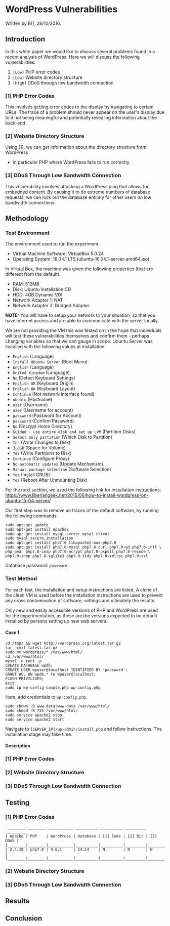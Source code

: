 # WordPress Vulnerabilities

Written by B[], 28/10/2016.

## Introduction

In this white paper we would like to discuss several problems found in a recent
analysis of WordPress. Here we will discuss the following vulnerabilities:

  1. `[Low]` PHP error codes
  2. `[Low]` Website directory structure
  3. `[High]` DDoS through low bandwidth connection

### [1] PHP Error Codes

This involves getting error codes to the display by navigating to certain URLs.
The trace of a problem should never appear on the user's display due to it not
being meaningful and potentially revealing information about the back-end.

### [2] Website Directory Structure

Using [1], we can get information about the directory structure from WordPress
- in particular PHP where WordPress fails to run correctly.

### [3] DDoS Through Low Bandwidth Connection

This vulnerability involves attacking a WordPress plug that allows for embedded
content. By causing it to do extreme numbers of database requests, we can lock
out the database entirely for other users on low bandwidth connections.

## Methodology

### Test Environment

The environment used to run the experiment:

  * Virtual Machine Software: VirtualBox 5.0.24
  * Operating System: 16.04.1 LTS (ubuntu-16.04.1-server-amd64.iso)

In Virtual Box, the machine was given the following properties (that are
different from the default):

  * RAM: 512MB
  * Disk: Ubuntu installation CD
  * HDD: 4GB Dynamic VDI
  * Network Adapter 1: NAT
  * Network Adapter 2: Bridged Adapter

**NOTE:** You will have to setup your network to your situation, so that you
have internet access and are able to communicate with the server locally.

We are not providing the VM this was tested on in the hope that individuals
will test these vulnerabilities themselves and confirm them - perhaps changing
variables so that we can gauge in scope. Ubuntu Server was installed with the
following values at installation:

  * `English` (Language)
  * `Install Ubuntu Server` (Boot Menu)
  * `English` (Language)
  * `United Kingdom` (Language)
  * `No` (Detect Keyboard Settings)
  * `English UK` (Keyboard Origin)
  * `English UK` (Keyboard Layout)
  * `Continue` (Not network interface found)
  * `ubuntu` (Hostname)
  * `user` (Username)
  * `user` (Username for account)
  * `password` (Password for Account)
  * `password` (Confirm Password)
  * `No` (Encrypt Home Directory)
  * `Guided - use entire disk and set up LVM` (Partition Disks)
  * `Select only partition` (Which Disk to Partition)
  * `Yes` (Write Changes to Disk)
  * `3.8GB` (Space for Volume)
  * `Yes` (Write Partitions to Disk)
  * `Continue` (Configure Proxy)
  * `No automatic updates` (Update Mechanism)
  * `Manual package selection` (Software Selection)
  * `Yes` (Install GRUB)
  * `Yes` (Reboot After Unmounting Disk)

For the next section, we used the following link for installation instructions:
https://www.liberiangeek.net/2015/06/how-to-install-wordpress-on-ubuntu-15-04-server/

Our first step was to remove an traces of the default software, by running the
following commands:

    sudo apt-get update
    sudo apt-get install apache2
    sudo apt-get install mysql-server mysql-client
    sudo mysql_secure_installation
    sudo apt-get install php7.0 libapache2-mod-php7.0
    sudo apt-get install php7.0-mysql php7.0-curl php7.0-gd php7.0-intl \
    php-pear php7.0-imap php7.0-mcrypt php7.0-pspell php7.0-recode \
    php7.0-snmp php7.0-sqlite3 php7.0-tidy php7.0-xmlrpc php7.0-xsl

Database password: `password`.

### Test Method

For each test, the installation and setup instructions are listed. A clone of
the clean VM is used before the installation instructions are used to prevent
any cross contamination of software, settings and ultimately the results.

Only new and easily accessible versions of PHP and WordPress are used for the
experimentation, as these are the versions expected to be default installed by
persons setting up new web servers.

#### Case 1

    cd /tmp/ && wget http://wordpress.org/latest.tar.gz
    tar -xvzf latest.tar.gz
    sudo mv wordpress/* /var/www/html/
    cd /var/www/html/
    mysql -u root -p
    CREATE DATABASE wpdb;
    CREATE USER wpuser@localhost IDENTIFIED BY 'password';
    GRANT ALL ON wpdb.* to wpuser@localhost;
    FLUSH PRIVILEGES;
    exit
    sudo cp wp-config-sample.php wp-config.php

Here, add credentials to `wp-config.php`.

    sudo chown -R www-data:www-data /var/www/html/
    sudo chmod -R 755 /var/www/html/
    sudo service apache2 stop
    sudo service apache2 start

Navigate to `[SERVER_IP]/wp-admin/install.php` and follow instructions. The
installation stage may take time.

#### Description

### [1] PHP Error Codes

### [2] Website Directory Structure

### [3] DDoS Through Low Bandwidth Connection

## Testing

### [1] PHP Error Codes

     ________ ________ ___________ __________ __________ _________ __________
    | Apache | PHP    | WordPress | Database | [1] Code | [2] Dir | [3] DDoS |
    |________|________|___________|__________|__________|_________|__________|
    | 2.4.18 | php7.0 | 4.6.1     | 14.14    | N        | N       | N        |
    |________|________|___________|__________|__________|_________|__________|

### [2] Website Directory Structure

### [3] DDoS Through Low Bandwidth Connection

## Results

## Conclusion
